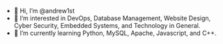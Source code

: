 - 👋 Hi, I’m @andrew1st
- 👀 I’m interested in DevOps, Database Management, Website Design, Cyber Security, Embedded Systems, and Technology in General.
- 🌱 I’m currently learning Python, MySQL, Apache, Javascript, and C++.
<!--- 📫 How to reach me ... --->

<!---
andrew1st/andrew1st is a ✨ special ✨ repository because its `README.md` (this file) appears on your GitHub profile.
You can click the Preview link to take a look at your changes.
--->
